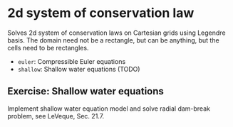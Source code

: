 # 2d system of conservation law

Solves 2d system of conservation laws on Cartesian grids using Legendre basis. The domain need not be a rectangle, but can be anything, but the cells need to be rectangles.

* `euler`: Compressible Euler equations
* `shallow`: Shallow water equations (TODO)

## Exercise: Shallow water equations

Implement shallow water equation model and solve radial dam-break problem, see LeVeque, Sec. 21.7.

